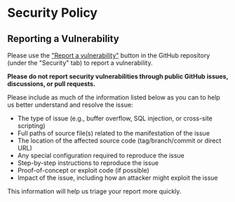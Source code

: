 # Security Policy

## Reporting a Vulnerability

Please use the ["Report a vulnerability"](https://github.com/MaibornWolff/ThreatSea/security/advisories/new) button in the GitHub repository (under the "Security" tab) to report a vulnerability.

**Please do not report security vulnerabilities through public GitHub issues, discussions, or pull requests.**

Please include as much of the information listed below as you can to help us better understand and resolve the issue:

- The type of issue (e.g., buffer overflow, SQL injection, or cross-site scripting)
- Full paths of source file(s) related to the manifestation of the issue
- The location of the affected source code (tag/branch/commit or direct URL)
- Any special configuration required to reproduce the issue
- Step-by-step instructions to reproduce the issue
- Proof-of-concept or exploit code (if possible)
- Impact of the issue, including how an attacker might exploit the issue

This information will help us triage your report more quickly.
